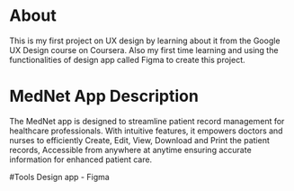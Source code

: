 # About
This is my first project on UX design by learning about it from the Google UX Design course on Coursera. Also my first time learning and using the functionalities of design app called Figma to create this project.

# MedNet App Description
The MedNet app is designed to streamline patient record management for healthcare professionals. With intuitive features, it empowers doctors and nurses to efficiently Create, Edit, View, Download and Print the patient records, Accessible from anywhere at anytime ensuring accurate information for enhanced patient care.

#Tools
Design app - Figma



